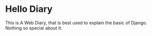 # Hello Diary

This is A Web Diary, that is best used to explain the basic of Django. Nothing so special about it.
